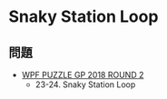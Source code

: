 # Snaky Station Loop

## 問題
- [WPF PUZZLE GP 2018 ROUND 2](../questions/wpfpgp2018_2.md)
	- 23-24. Snaky Station Loop
